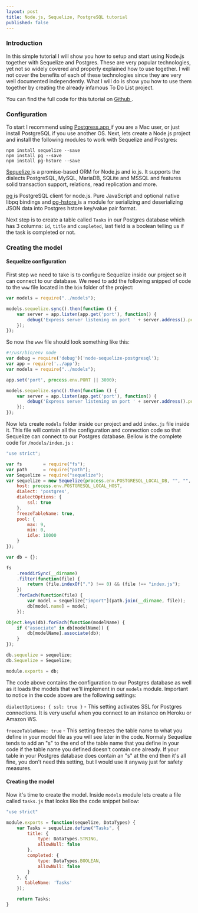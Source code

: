 ```yaml
---
layout: post
title: Node.js, Sequelize, PostgreSQL tutorial
published: false
---
```


### Introduction

In this simple tutorial I will show you how to setup and start using Node.js together with Sequelize and Postgres. These are very 
popular technologies, yet not so widely covered and properly explained how to use together. I will not cover the benefits of each of these technologies since they are very well documented independently. What I will do is show you how to use them together by creating the already infamous To Do List project.

You can find the full code for this tutorial on <a href="https://github.com/andreivisan/node-sequelize-postgresql" target="_blank"> Github </a>.

### Configuration

To start I recommend using <a href="http://postgresapp.com/" target="_blank"> Postgress.app </a> if you are a Mac user, or just install PostgreSQL if you use another OS.
Next, lets create a Node.js project and install the following modules to work with Sequelize and Postgres:

  ```
  npm install sequelize --save
  npm install pg --save
  npm install pg-hstore --save
  ```
  
<a href="http://docs.sequelizejs.com/en/latest/docs/getting-started/" target="_blank"> Sequelize </a> is a promise-based ORM for Node.js and io.js. It supports the dialects PostgreSQL, MySQL, MariaDB, SQLite and MSSQL and features solid transaction support, relations, read replication and more.

<a href="https://www.npmjs.com/package/pg" target="_blank"> pg <a> is PostgreSQL client for node.js. Pure JavaScript and optional native libpq bindings and <a href="https://www.npmjs.com/package/pg-hstore" target="_blank"> pg-hstore </a> is a module for serializing and deserializing JSON data into Postgres hstore key/value pair format.

Next step is to create a table called `Tasks` in our Postgres database which has 3 columns: `id`, `title` and `completed`, last field is a boolean telling us if the task is completed or not.

### Creating the model

#### Sequelize configuration

First step we need to take is to configure Sequelize inside our project so it can connect to our database. We need to add the following snipped of code to the `www` file located in the `bin` folder of the project:

``` js
var models = require("../models");

models.sequelize.sync().then(function () {
    var server = app.listen(app.get('port'), function() {
        debug('Express server listening on port ' + server.address().port);
    });
});
```

So now the `www` file should look something like this:

``` js
#!/usr/bin/env node
var debug = require('debug')('node-sequelize-postgresql');
var app = require('../app');
var models = require("../models");

app.set('port', process.env.PORT || 3000);

models.sequelize.sync().then(function () {
    var server = app.listen(app.get('port'), function() {
        debug('Express server listening on port ' + server.address().port);
    });
});
```

Now lets create `models` folder inside our project and add `index.js` file inside it. This file will contain all the configuration and connection code so that Sequelize can connect to our Postgres database. Bellow is the complete code for `/models/index.js` : 

``` js
"use strict";

var fs        = require("fs");
var path      = require("path");
var Sequelize = require("sequelize");
var sequelize = new Sequelize(process.env.POSTGRESQL_LOCAL_DB, "", "", {
    host: process.env.POSTGRESQL_LOCAL_HOST,
    dialect: 'postgres',
    dialectOptions: {
        ssl: true
    },
    freezeTableName: true,
    pool: {
        max: 9,
        min: 0,
        idle: 10000
    }
});

var db = {};

fs
    .readdirSync(__dirname)
    .filter(function(file) {
        return (file.indexOf(".") !== 0) && (file !== "index.js");
    })
    .forEach(function(file) {
        var model = sequelize["import"](path.join(__dirname, file));
        db[model.name] = model;
    });

Object.keys(db).forEach(function(modelName) {
    if ("associate" in db[modelName]) {
        db[modelName].associate(db);
    }
});

db.sequelize = sequelize;
db.Sequelize = Sequelize;

module.exports = db;
```

The code above contains the configuration to our Postgres database as well as it loads the models that we'll implement in our `models` module. Important to notice in the code above are the following settings:

`dialectOptions: { ssl: true }` - This setting activates SSL for Postgres connections. It is very useful when you connect to an instance on Heroku or Amazon WS.

`freezeTableName: true` - This setting freezes the table name to what you define in your model file as you will see later in the code. Normaly Sequelize tends to add an "s" to the end of the table name that you define in your code if the table name you defined doesn't contain one already. If your table in your Postgres database does contain an "s" at the end then it's all fine, you don't need this setting, but I would use it anyway just for safety measures.

#### Creating the model

Now it's time to create the model. Inside `models` module lets create a file called `tasks.js` that looks like the code snippet bellow:

``` js
"use strict"

module.exports = function(sequelize, DataTypes) {
    var Tasks = sequelize.define("Tasks", {
        title: {
            type: DataTypes.STRING,
            allowNull: false
        },
        completed: {
            type: DataTypes.BOOLEAN,
            allowNull: false
        }
    }, {
       tableName: 'Tasks'
    });

    return Tasks;
}
```

  
